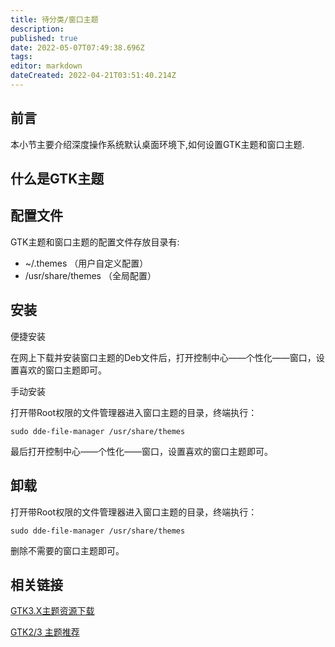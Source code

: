 ```yaml
---
title: 待分类/窗口主题
description: 
published: true
date: 2022-05-07T07:49:38.696Z
tags: 
editor: markdown
dateCreated: 2022-04-21T03:51:40.214Z
---
```


## 前言

本小节主要介绍深度操作系统默认桌面环境下,如何设置GTK主题和窗口主题.

## 什么是GTK主题

## 配置文件

GTK主题和窗口主题的配置文件存放目录有:

- ~/.themes    （用户自定义配置）
- /usr/share/themes    （全局配置）

## 安装

便捷安装

在网上下载并安装窗口主题的Deb文件后，打开控制中心——个性化——窗口，设置喜欢的窗口主题即可。

手动安装

打开带Root权限的文件管理器进入窗口主题的目录，终端执行：

    sudo dde-file-manager /usr/share/themes

最后打开控制中心——个性化——窗口，设置喜欢的窗口主题即可。

## 卸载

打开带Root权限的文件管理器进入窗口主题的目录，终端执行：

    sudo dde-file-manager /usr/share/themes

删除不需要的窗口主题即可。

## 相关链接

[GTK3.X主题资源下载](http://gnome-look.org/index.php?xcontentmode=167)

[GTK2/3 主题推荐](http://planet.linuxdeepin.com/2012/04/12/gtk-2-and-gtk-3-theme-for-linux-deepin/)

